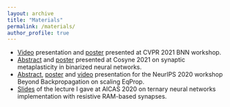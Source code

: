 ```yaml
---
layout: archive
title: "Materials"
permalink: /materials/
author_profile: true
---
```


  * <a href="/files/cvpr21.mp4">Video</a> presentation and <a href="/files/cvpr21_poster.pdf">poster</a> presented at CVPR 2021 BNN workshop.
  * <a href="https://arxiv.org/abs/2101.07592">Abstract</a> and <a href="/files/cosyne.pdf">poster</a> presented at Cosyne 2021 on synaptic metaplasticity in binarized neural networks.
  * <a href="https://arxiv.org/abs/2101.05536">Abstract</a>, <a href="/files/byondbp.pdf">poster</a> and <a href="https://www.youtube.com/watch?v=K0BAHHyLwZg">video</a> presentation for the NeurIPS 2020 workshop Beyond Backpropagation on scaling EqProp.
  * <a href="/files/aicas_slides.pdf">Slides</a> of the lecture I gave at AICAS 2020 on ternary neural networks implementation with resistive RAM-based synapses.
